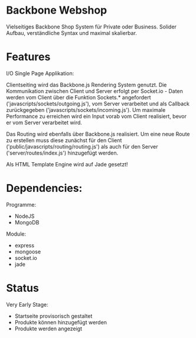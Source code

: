 # Backbone Webshop

Vielseitiges Backbone Shop System für Private oder Business.
Solider Aufbau, verständliche Syntax und maximal skalierbar.

# Features

I/O Single Page Applikation:

Clientseiting wird das Backbone.js Rendering System genutzt. Die Kommunikation zwischen Client und Server erfolgt per Socket.io - Daten werden vom Client über die Funktion Sockets.* angefordert ('javascripts/sockets/outgoing.js'), vom Server verarbeitet und als Callback zurückgegeben ('javascripts/sockets/incoming.js').
Um maximale Performance zu erreichen wird ein Input vorab vom Client realisiert, bevor er vom Server verarbeitet wird.

Das Routing wird ebenfalls über Backbone.js realisiert. Um eine neue Route zu erstellen muss diese zunächst für den Client ('public/javascripts/routing/routing.js') als auch für den Server ('server/routes/index.js') hinzugefügt werden.

Als HTML Template Engine wird auf Jade gesetzt!

# Dependencies:

Programme:
- NodeJS
- MongoDB

Module:
- express
- mongoose
- socket.io
- jade



# Status

Very Early Stage:
- Startseite provisorisch gestaltet
- Produkte können hinzugefügt werden 
- Produkte werden angezeigt
